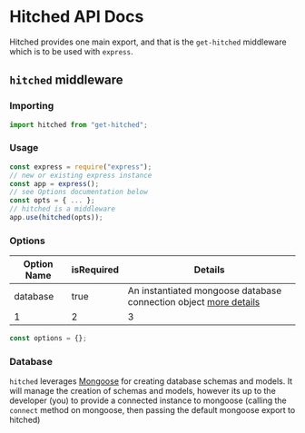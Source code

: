 # Hitched API Docs

Hitched provides one main export, and that is the `get-hitched` middleware which is to be used with `express`.

## `hitched` middleware

### Importing

```js
import hitched from "get-hitched";
```

### Usage

```js
const express = require("express");
// new or existing express instance
const app = express();
// see Options documentation below
const opts = { ... };
// hitched is a middleware
app.use(hitched(opts));
```

### Options

| Option Name | isRequired | Details                                                                       |
| ----------- | ---------- | ----------------------------------------------------------------------------- |
| database    | true       | An instantiated mongoose database connection object [more details](#database) |
| 1           | 2          | 3                                                                             |

```js
const options = {};
```

### Database

`hitched` leverages [Mongoose](https://mongoosejs.com/docs/index.html) for creating database schemas and models. It will manage the creation of schemas and models, however its up to the developer (you) to provide a connected instance to mongoose (calling the `connect` method on mongoose, then passing the default mongoose export to hitched)

